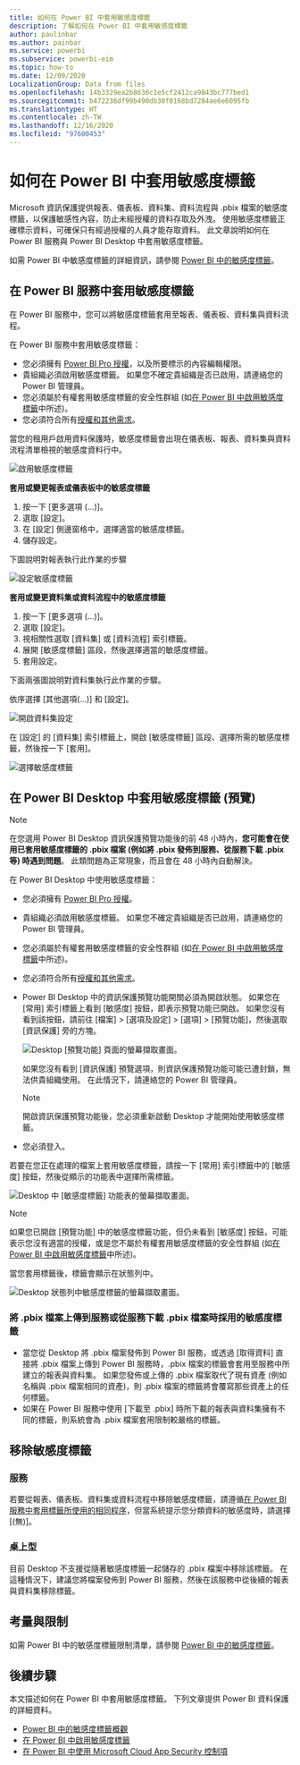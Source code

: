 ```yaml
---
title: 如何在 Power BI 中套用敏感度標籤
description: 了解如何在 Power BI 中套用敏感度標籤
author: paulinbar
ms.author: painbar
ms.service: powerbi
ms.subservice: powerbi-eim
ms.topic: how-to
ms.date: 12/09/2020
LocalizationGroup: Data from files
ms.openlocfilehash: 14b3329ea2b8636c1e5cf2412ca9843bc777bed1
ms.sourcegitcommit: b472236df99b490db30f0168bd7284ae6e6095fb
ms.translationtype: HT
ms.contentlocale: zh-TW
ms.lasthandoff: 12/16/2020
ms.locfileid: "97600453"
---
```

# <a name="how-to-apply-sensitivity-labels-in-power-bi"></a>如何在 Power BI 中套用敏感度標籤

Microsoft 資訊保護提供報表、儀表板、資料集、資料流程與 .pbix 檔案的敏感度標籤，以保護敏感性內容，防止未經授權的資料存取及外洩。 使用敏感度標籤正確標示資料，可確保只有經過授權的人員才能存取資料。 此文章說明如何在 Power BI 服務與 Power BI Desktop 中套用敏感度標籤。

如需 Power BI 中敏感度標籤的詳細資訊，請參閱 [Power BI 中的敏感度標籤](service-security-sensitivity-label-overview.md)。

## <a name="apply-sensitivity-labels-in-the-power-bi-service"></a>在 Power BI 服務中套用敏感度標籤

在 Power BI 服務中，您可以將敏感度標籤套用至報表、儀表板、資料集與資料流程。

在 Power BI 服務中套用敏感度標籤：
* 您必須擁有 [Power BI Pro 授權](./service-admin-purchasing-power-bi-pro.md)，以及所要標示的內容編輯權限。
* 貴組織必須啟用敏感度標籤。 如果您不確定貴組織是否已啟用，請連絡您的 Power BI 管理員。
* 您必須屬於有權套用敏感度標籤的安全性群組 (如[在 Power BI 中啟用敏感度標籤](./service-security-enable-data-sensitivity-labels.md)中所述)。
* 您必須符合所有[授權和其他需求](./service-security-enable-data-sensitivity-labels.md#licensing-and-requirements)。

當您的租用戶啟用資料保護時，敏感度標籤會出現在儀表板、報表、資料集與資料流程清單檢視的敏感度資料行中。

![啟用敏感度標籤](media/service-security-apply-data-sensitivity-labels/apply-data-sensitivity-labels-01.png)

**套用或變更報表或儀表板中的敏感度標籤**
1. 按一下 [更多選項 (...)]。
1. 選取 [設定]。
1. 在 [設定] 側邊窗格中，選擇適當的敏感度標籤。
1. 儲存設定。

下圖說明對報表執行此作業的步驟

![設定敏感度標籤](media/service-security-apply-data-sensitivity-labels/apply-data-sensitivity-labels-02.png)

**套用或變更資料集或資料流程中的敏感度標籤**

1. 按一下 [更多選項 (...)]。
1. 選取 [設定]。
1. 視相關性選取 [資料集] 或 [資料流程] 索引標籤。
1. 展開 [敏感度標籤] 區段，然後選擇適當的敏感度標籤。
1. 套用設定。

下面兩張圖說明對資料集執行此作業的步驟。

依序選擇 [其他選項(...)] 和 [設定]。

![開啟資料集設定](media/service-security-apply-data-sensitivity-labels/apply-data-sensitivity-labels-05.png)

在 [設定] 的 [資料集] 索引標籤上，開啟 [敏感度標籤] 區段、選擇所需的敏感度標籤，然後按一下 [套用]。

![選擇敏感度標籤](media/service-security-apply-data-sensitivity-labels/apply-data-sensitivity-labels-06.png)

## <a name="apply-sensitivity-labels-in-power-bi-desktop-preview"></a>在 Power BI Desktop 中套用敏感度標籤 (預覽)

>[!NOTE]
>在您選用 Power BI Desktop 資訊保護預覽功能後的前 48 小時內，**您可能會在使用已套用敏感度標籤的 .pbix 檔案 (例如將 .pbix 發佈到服務、從服務下載 .pbix 等) 時遇到問題**。 此類問題為正常現象，而且會在 48 小時內自動解決。

在 Power BI Desktop 中使用敏感度標籤：
* 您必須擁有 [Power BI Pro 授權](./service-admin-purchasing-power-bi-pro.md)。
* 貴組織必須啟用敏感度標籤。 如果您不確定貴組織是否已啟用，請連絡您的 Power BI 管理員。
* 您必須屬於有權套用敏感度標籤的安全性群組 (如[在 Power BI 中啟用敏感度標籤](./service-security-enable-data-sensitivity-labels.md)中所述)。
* 您必須符合所有[授權和其他需求](./service-security-enable-data-sensitivity-labels.md#licensing-and-requirements)。
* Power BI Desktop 中的資訊保護預覽功能開關必須為開啟狀態。 如果您在 [常用] 索引標籤上看到 [敏感度] 按鈕，即表示預覽功能已開啟。 如果您沒有看到該按鈕，請前往 [檔案] > [選項及設定] > [選項] > [預覽功能]，然後選取 [資訊保護] 旁的方塊。

    ![Desktop [預覽功能] 頁面的螢幕擷取畫面。](media/service-security-apply-data-sensitivity-labels/desktop-preview-features-page.png)

    如果您沒有看到 [資訊保護] 預覽選項，則資訊保護預覽功能可能已遭封鎖，無法供貴組織使用。 在此情況下，請連絡您的 Power BI 管理員。

    >[!NOTE]
    >開啟資訊保護預覽功能後，您必須重新啟動 Desktop 才能開始使用敏感度標籤。
* 您必須登入。

若要在您正在處理的檔案上套用敏感度標籤，請按一下 [常用] 索引標籤中的 [敏感度] 按鈕，然後從顯示的功能表中選擇所需標籤。

![Desktop 中 [敏感度標籤] 功能表的螢幕擷取畫面。](media/service-security-apply-data-sensitivity-labels/sensitivity-label-menu-desktop.png)

>[!NOTE]
> 如果您已開啟 [預覽功能] 中的敏感度標籤功能，但仍未看到 [敏感度] 按鈕，可能表示您沒有適當的授權，或是您不屬於有權套用敏感度標籤的安全性群組 (如[在 Power BI 中啟用敏感度標籤](./service-security-enable-data-sensitivity-labels.md)中所述)。

當您套用標籤後，標籤會顯示在狀態列中。

![Desktop 狀態列中敏感度標籤的螢幕擷取畫面。](media/service-security-apply-data-sensitivity-labels/sensitivity-label-in-desktop-status-bar.png)

### <a name="sensitivity-labels-when-uploading-or-downloading-pbix-files-tofrom-the-service"></a>將 .pbix 檔案上傳到服務或從服務下載 .pbix 檔案時採用的敏感度標籤
* 當您從 Desktop 將 .pbix 檔案發佈到 Power BI 服務，或透過 [取得資料] 直接將 .pbix 檔案上傳到 Power BI 服務時，.pbix 檔案的標籤會套用至服務中所建立的報表與資料集。 如果您發佈或上傳的 .pbix 檔案取代了現有資產 (例如名稱與 .pbix 檔案相同的資產)，則 .pbix 檔案的標籤將會覆寫那些資產上的任何標籤。
* 如果在 Power BI 服務中使用 [下載至 .pbix] 時所下載的報表與資料集擁有不同的標籤，則系統會為 .pbix 檔案套用限制較嚴格的標籤。

## <a name="remove-sensitivity-labels"></a>移除敏感度標籤

### <a name="service"></a>服務
若要從報表、儀表板、資料集或資料流程中移除敏感度標籤，請遵循[在 Power BI 服務中套用標籤所使用的相同程序](#apply-sensitivity-labels-in-the-power-bi-service)，但當系統提示您分類資料的敏感度時，請選擇 [(無)]。

### <a name="desktop"></a>桌上型
目前 Desktop 不支援從隨著敏感度標籤一起儲存的 .pbix 檔案中移除該標籤。 在這種情況下，建議您將檔案發佈到 Power BI 服務，然後在該服務中從後續的報表與資料集移除標籤。

## <a name="considerations-and-limitations"></a>考量與限制

如需 Power BI 中的敏感度標籤限制清單，請參閱 [Power BI 中的敏感度標籤](service-security-sensitivity-label-overview.md#limitations)。

## <a name="next-steps"></a>後續步驟

本文描述如何在 Power BI 中套用敏感度標籤。 下列文章提供 Power BI 資料保護的詳細資料。 

* [Power BI 中的敏感度標籤概觀](./service-security-sensitivity-label-overview.md)
* [在 Power BI 中啟用敏感度標籤](./service-security-enable-data-sensitivity-labels.md)
* [在 Power BI 中使用 Microsoft Cloud App Security 控制項](./service-security-using-microsoft-cloud-app-security-controls.md)